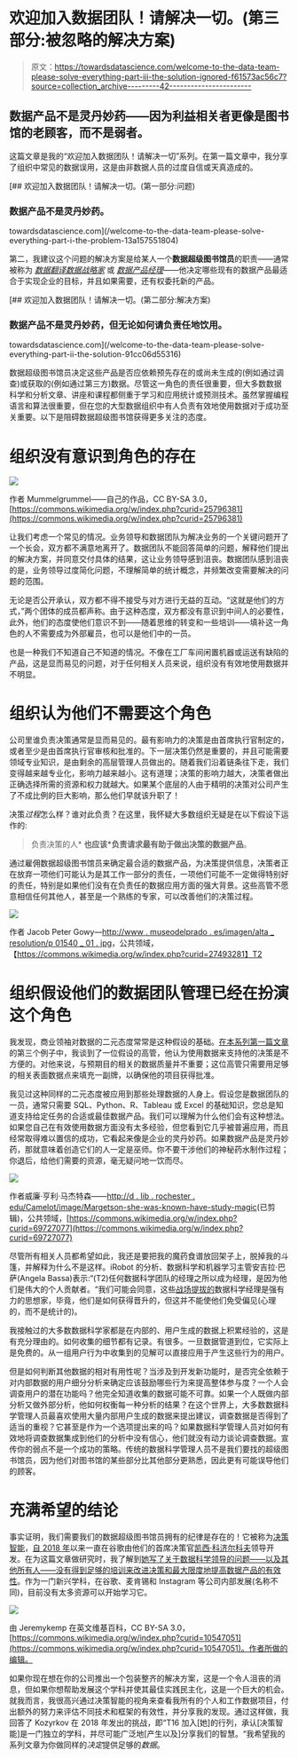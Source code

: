# 欢迎加入数据团队！请解决一切。(第三部分:被忽略的解决方案)

> 原文：<https://towardsdatascience.com/welcome-to-the-data-team-please-solve-everything-part-iii-the-solution-ignored-f61573ac56c7?source=collection_archive---------42----------------------->

## 数据产品不是灵丹妙药——因为利益相关者更像是图书馆的老顾客，而不是弱者。

这篇文章是我的“欢迎加入数据团队！请解决一切”系列。在第一篇文章中，我分享了组织中常见的数据误用，这是由非数据人员的过度自信或天真造成的。

[](/welcome-to-the-data-team-please-solve-everything-part-i-the-problem-13a157551804) [## 欢迎加入数据团队！请解决一切。(第一部分:问题)

### 数据产品不是灵丹妙药。

towardsdatascience.com](/welcome-to-the-data-team-please-solve-everything-part-i-the-problem-13a157551804) 

第二，我建议这个问题的解决方案是给某人一个**数据超级图书馆员**的职责——通常被称为 [*数据翻译*](https://www.mckinsey.com/business-functions/mckinsey-analytics/our-insights/analytics-translator#)[*数据战略家*](/the-rise-of-the-data-strategist-2402abd62866) 或 [*数据产品经理*](https://medium.com/@treycausey/rise-of-the-data-product-manager-2fb9961b21d1)——他决定哪些现有的数据产品最适合于实现企业的目标，并且如果需要，还有权委托新的产品。

[](/welcome-to-the-data-team-please-solve-everything-part-ii-the-solution-91cc06d55316) [## 欢迎加入数据团队！请解决一切。(第二部分:解决方案)

### 数据产品不是灵丹妙药，但无论如何请负责任地饮用。

towardsdatascience.com](/welcome-to-the-data-team-please-solve-everything-part-ii-the-solution-91cc06d55316) 

数据超级图书馆员决定这些产品是否应依赖预先存在的或尚未生成的(例如通过调查)或获取的(例如通过第三方)数据。尽管这一角色的责任很重要，但大多数数据科学和分析文章、讲座和课程都侧重于学习和应用统计或预测技术。虽然掌握编程语言和算法很重要，但在您的大型数据组织中有人负责有效地使用数据对于成功至关重要。以下是阻碍数据超级图书馆获得更多关注的态度。

# 组织没有意识到角色的存在

![](img/6a8d7f15db227e52c3a9be72196ffcca.png)

作者 Mummelgrummel——自己的作品，CC BY-SA 3.0，[https://commons.wikimedia.org/w/index.php?curid=25796381](https://commons.wikimedia.org/w/index.php?curid=25796381)

让我们考虑一个常见的情况。业务领导和数据团队为解决业务的一个关键问题开了一个长会，双方都不满意地离开了。数据团队不能回答简单的问题，解释他们提出的解决方案，并同意交付具体的结果，这让业务领导感到沮丧。数据团队感到沮丧的是，业务领导过度简化问题，不理解简单的统计概念，并频繁改变需要解决的问题的范围。

无论是否公开承认，双方都不得不接受与对方进行无益的互动。“这就是他们的方式，”两个团体的成员都声称。由于这种态度，双方都没有意识到中间人的必要性，此外，他们的态度使他们意识不到——随着思维的转变和一些培训——填补这一角色的人不需要成为外部雇员，也可以是他们中的一员。

也是一种我们不知道自己不知道的情况。不像在工厂车间闲置机器或运送有缺陷的产品，这是显而易见的问题，对于任何相关人员来说，组织没有有效地使用数据并不明显。

# 组织认为他们不需要这个角色

公司里谁负责决策通常是显而易见的。最有影响力的决策是由首席执行官制定的，或者至少是由首席执行官审核和批准的。下一层决策仍然是重要的，并且可能需要领域专业知识，是由剩余的高层管理人员做出的。随着我们沿着链条往下走，我们变得越来越专业化，影响力越来越小。这有道理；决策的影响力越大，决策者做出正确选择所需的资源和权力就越大。如果某个底层的人由于精明的决策对公司产生了不成比例的巨大影响，那么他们早就该升职了！

决策*过程*怎么样？谁对此负责？在这里，我怀疑大多数组织无疑是在以下假设下运作的:

> 负责决策的人* **也应该*负责请求最有助于做出决策的数据产品**。

通过雇佣数据超级图书馆员来确定最合适的数据产品，为决策提供信息，决策者正在放弃一项他们可能认为是其工作一部分的责任，一项他们可能不一定做得特别好的责任，特别是如果他们没有在负责任的数据应用方面的强大背景。这些高管不愿意相信任何其他人，甚至是一个熟练的专家，可以改善他们的决策过程。

![](img/d059e7b212de3e7305cbe56aab642d70.png)

作者 Jacob Peter Gowy—[http://www . museodelprado . es/imagen/alta _ resolution/p 01540 _ 01 . jpg](http://www.museodelprado.es/imagen/alta_resolucion/P01540_01.jpg)，公共领域，【https://commons.wikimedia.org/w/index.php?curid=27493281】T2

# 组织假设他们的数据团队管理已经在扮演这个角色

我发现，商业领袖对数据的二元态度常常是这种假设的基础。[在本系列第一篇文章](/welcome-to-the-data-team-please-solve-everything-part-i-the-problem-13a157551804)的第三个例子中，我谈到了一位假设的高管，他认为使用数据来支持他的决策是不方便的。对他来说，与预期目的相关的数据质量并不重要；这位高管只需要用足够的相关表面数据点来填充一副牌，以确保他的项目获得批准。

我见过这种同样的二元态度被应用到那些处理数据的人身上。假设您是数据团队的一员，通常只需要 SQL、Python、R、Tableau 或 Excel 的基础知识，您总是知道支持给定任务的合适或最佳数据产品。我们可以理解为什么他们会有这种想法。如果您自己在有效使用数据方面没有太多经验，但您看到它几乎被普遍应用，而且经常取得难以置信的成功，它看起来像是企业的灵丹妙药。如果数据产品是灵丹妙药，那就意味着创造它们的人一定是巫师。你不要干涉他们的神秘药水制作过程；你退后，给他们需要的资源，毫无疑问地一饮而尽。

![](img/d99e4c455d7f5ab651fb7a5a77697312.png)

作者威廉·亨利·马杰特森——[http://d . lib . rochester . edu/Camelot/image/Margetson-she-was-known-have-study-magic](http://d.lib.rochester.edu/camelot/image/margetson-she-was-known-to-have-studied-magic)(已剪辑)，公共领域，[https://commons.wikimedia.org/w/index.php?curid=69727077](https://commons.wikimedia.org/w/index.php?curid=69727077)

尽管所有相关人员都希望如此，我还是要把我的魔药食谱放回架子上，脱掉我的斗篷，并解释为什么不是这样。iRobot 的分析、数据科学和机器学习主管安吉拉·巴萨(Angela Bassa)表示:“(T2)任何数据科学团队的经理之所以成为经理，是因为他们是伟大的个人贡献者。“我们可能会同意，这些[战场提拔的](https://en.wikipedia.org/wiki/Battlefield_promotion)数据科学经理是强有力的思想家，毕竟，他们是如何获得晋升的，但这并不能使他们免受偏见(心理的，而不是统计的)。

我接触过的大多数数据科学家都是在内部的、用户生成的数据上积累经验的，这是有充分理由的。如何收集的细节都有记录。有很多。一旦数据管道到位，它实际上是免费的。从一组用户行为中收集到的见解可以直接应用于产生这些行为的用户。

但是如何判断其他数据的相对有用性呢？当涉及到开发新功能时，是否完全依赖于对内部数据的用户细分分析来确定应该鼓励哪些行为来提高整体参与度？一个人会调查用户的潜在功能吗？他完全知道收集的数据可能不可靠。如果一个人既做内部分析又做外部分析，他如何权衡每一种分析的结果？在这个世界上，大多数数据科学管理人员最喜欢使用大量内部用户生成的数据来提出建议，调查数据是否得到了适当的重视？它甚至是作为一个选项提出来的吗？如果数据科学管理人员对如何有效地将调查数据集成到他们的分析中没有信心，他们就没有动力谈论调查数据。宣传你的弱点不是一个成功的策略。传统的数据科学管理人员不是我们要找的超级图书馆员，因为他们对图书馆的某些部分比其他部分更熟悉，因此更有可能误导他们的顾客。

# 充满希望的结论

事实证明，我们需要我们的数据超级图书馆员拥有的纪律是存在的！它被称为[决策智能](/introduction-to-decision-intelligence-5d147ddab767)，[自 2018 年](https://www.fastcompany.com/90203073/why-google-defined-a-new-discipline-to-help-humans-make-decisions)以来一直在谷歌由他们的首席决策官[凯西·科济尔科夫](https://towardsdatascience.com/@kozyrkov)领导开发。在为这篇文章做研究时，我了解到[她写了关于数据科学领导的问题——以及其他所有人——没有得到足够的培训来改进决策和最大限度地提高数据产品的有效性](/data-science-leaders-there-are-too-many-of-you-37bff8088505)。作为一门新兴学科，在谷歌、麦肯锡和 Instagram 等公司内部发展(名称不同)，目前没有太多资源可以开始学习它。

![](img/b1b33f4ff2bd6126b02bdfc1409a2253.png)

由 Jeremykemp 在英文维基百科，CC BY-SA 3.0，[https://commons.wikimedia.org/w/index.php?curid=10547051](https://commons.wikimedia.org/w/index.php?curid=10547051)。作者所做的编辑。

如果你现在想在你的公司推出一个包装整齐的解决方案，这是一个令人沮丧的消息，但如果你想帮助发展这个学科并使其最佳实践民主化，这是一个巨大的机会。就我而言，我很高兴通过决策智能的视角来查看我所有的个人和工作数据项目，付出额外的努力来评估不同技术和框架的有效性，并分享我的发现。通过这样做，我回答了 Kozyrkov 在 2018 年发出的挑战，即“T16 加入[她]的行列，承认[决策智能]是一门独立的学科，并尽可能广泛地[产生以及]分享我们的智慧。“我希望我的系列文章为你做同样的*决定*提供足够的*数据*。